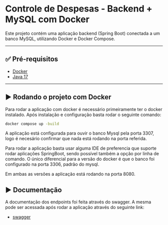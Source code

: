 # Controle de Despesas - Backend + MySQL com Docker

Este projeto contém uma aplicação backend (Spring Boot) conectada a um banco MySQL, utilizando Docker e Docker Compose.

---

## ✅ Pré-requisitos

- [Docker](https://www.docker.com/)
- [Java 17](https://www.java.com/pt-BR/)

---

## ▶️ Rodando o projeto com Docker

Para rodar a aplicação com docker é necessário primeiramente ter o docker instalado. Após instalação e configuração basta rodar o seguinte comando:
````Bash
docker compose up -build
````
A aplicação está configurada para ouvir o banco Mysql pela porta 3307, logo é necesário confirmar que nada está rodando na porta referida.

Para rodar a aplicação basta usar alguma IDE de preferencia que suporte rodar aplicações SpringBoot, sendo possível também a opção por linha de comando. O único diferencial para a versão do docker é que o banco foi configurado na porta 3306, padrão do mysql.

Em ambas as versões a aplicação está rodando na porta 8080.

## ▶️ Documentação

A documentação dos endpoints foi feita através do swagger. A mesma pode ser acessada após rodar a aplicação através do seguinte link:
 - [swagger](http://localhost:8080/swagger-ui/index.html?url=v3/api-docs)
